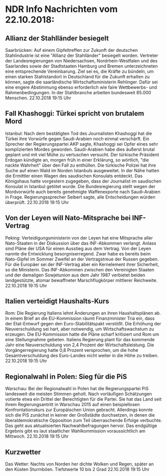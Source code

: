 # NDR Info Nachrichten vom 22.10.2018:


## Allianz der Stahlländer besiegelt
Saarbrücken: Auf einem Gipfeltreffen zur Zukunft der deutschen Stahlindustrie ist eine "Allianz der Stahlländer" besiegelt worden. Vertreter der Landesregierungen von Niedersachsen, Nordrhein-Westfalen und des Saarlandes sowie der Stadtstaaten Hamburg und Bremen unterzeichneten eine entsprechende Vereinbarung. Ziel sei es, die Kräfte zu bündeln, um einen starken Stahlstandort in Deutschland für die Zukunft erhalten zu können, sagte die saarländische Wirtschaftsministerin Rehlinger. Dafür sei eine engere Abstimmung ebenso erforderlich wie faire Wettbewerbs- und Rahmenbedingungen. In der Stahlbranche arbeiten bundesweit 85.000 Menschen. 22.10.2018 19:15 Uhr 

## Fall Khashoggi: Türkei spricht von brutalem Mord
Istanbul: Nach dem bestätigten Tod des Journalisten Khashoggi hat die Türkei ihre Vorwürfe gegen Saudi-Arabien noch einmal verschärft. Ein Sprecher der Regierungspartei AKP sagte, Khashoggi sei Opfer eines sehr komplizierten Mordes geworden. Saudi-Arabien habe dies äußerst brutal geplant und mit viel Mühe zu vertuschen versucht. Der türkische Präsident Erdogan kündigte an, morgen früh in einer Erklärung, so wörtlich, "die nackte Wahrheit" über den Fall zu enthüllen. Die türkische Polizei hat ihre Suche auf einen Wald im Norden Istanbuls ausgeweitet. In der Nähe hatten die Ermittler einen Wagen des saudischen Konsulats entdeckt. Das Königshaus hatte vorgestern zugegeben, dass der Journalist im saudischen Konsulat in Istanbul getötet wurde. Die Bundesregierung stellt wegen der Mordvorwürfe auch bereits genehmigte Waffenexporte nach Saudi-Arabien in Frage. Regierungssprecher Seibert sagte, alle Entscheidungen würden überprüft. 22.10.2018 19:15 Uhr 

## Von der Leyen will Nato-Mitsprache bei INF-Vertrag
Peking: Verteidigungsministerin von der Leyen hat eine Mitsprache aller Nato-Staaten in der Diskussion über das INF-Abkommen verlangt. Anlass sind Pläne der USA für einen Ausstieg aus dem Vertrag. Von der Leyen nannte die Entwicklung besorgniserregend. Zwar habe es bereits beim Nato-Gipfel im Sommer Zweifel an der Vertragstreue der Russen gegeben. Für die Europäer sei der INF-Vertrag aber ein Kernelement ihrer Sicherheit, so die Ministerin. Das INF-Abkommen zwischen den Vereinigten Staaten und der damaligen Sowjetunion aus dem Jahr 1987 verbietet beiden landgestützte, atomar bewaffneter Marschflugkörper mittlerer Reichweite. 22.10.2018 19:15 Uhr 

## Italien verteidigt Haushalts-Kurs
Rom: Die Regierung Italiens lehnt Änderungen an ihren Haushaltsplänen ab. In einem Brief an die EU-Kommission räumt Finanzminister Tria ein, dass der Etat-Entwurf gegen den Euro-Stabilitätspakt verstößt. Die Erhöhung der Neuverschuldung sei hart, aber notwendig, um Wirtschaftswachstum zu erzeugen. Die EU-Kommission hatte die Pläne scharf kritisiert und Rom um eine Stellungnahme gebeten. Italiens Regierung plant für das kommende Jahr eine Neuverschuldung von 2,4 Prozent der Wirtschaftsleistung. Die Vorgängerregierung hatte 0,8 Prozent versprochen, um die hohe Gesamtverschuldung des Euro-Landes nicht weiter in die Höhe zu treiben. 22.10.2018 19:15 Uhr 

## Regionalwahl in Polen: Sieg für die PiS 
Warschau: Bei der Regionalwahl in Polen hat die Regierungspartei PiS landesweit die meisten Stimmen geholt. Nach vorläufigen Schätzungen votierte etwa ein Drittel der Berechtigten für die Partei. Sie hat das Land seit ihrem Regierungsantritt in Warschau 2015 auf einen beispiellosen Konfrontationskurs zur Europäischen Union gebracht. Allerdings konnte sich die PiS zunächst in keiner der Großstädte durchsetzen, in denen die liberaldemokratische Opposition zum Teil überraschende Erfolge verbuchte. Das geht aus aktualisierten Nachwahlbefragungen hervor. Das endgültige Ergebnis gibt es laut staatlicher Wahlkommission voraussichtlich am Mittwoch. 22.10.2018 19:15 Uhr 

## Kurzwetter
Das Wetter:
Nachts von Norden her dichte Wolken und Regen, später an den Küsten Sturmböen. Tiefstwerte 10 bis 2 Grad 22.10.2018 19:15 Uhr 

